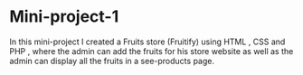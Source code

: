 # Mini-project-1
In this mini-project I created a Fruits store (Fruitify) using HTML , CSS and PHP , where the admin can add the fruits for his store website as well as the admin can display all the fruits in a see-products page.
